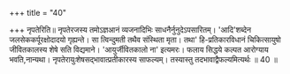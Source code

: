 +++
title = "40"

+++
नृपतेरिति॥ नृपतेरजस्य तमोऽज्ञआनं व्यजनादिभिः साधनैर्नुनुदेऽपसारितम्। 'आदि'शब्देन जलसेककर्पूरक्षोदादयो गृह्यन्ते। सा त्विन्दुमती तथैव संस्थिता मृता। तथा' हि-प्रतिकारविधानं चिकित्सायुषो जीवितकालस्य शेषे सति विद्यमाने। 'आयुर्जीवितकालो ना' इत्यमरः। फलाय सिद्धये कल्पत आरोग्याय भवति,नान्यथा। नृपतेरायुःशेषसद्भावात्प्रतीकारस्य साफल्यम्। तस्यास्तु तदभावाद्वैफल्यमित्यर्थः ॥ 40 ॥